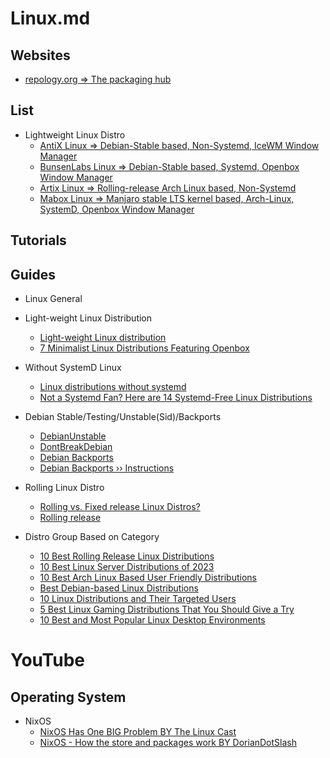 # Linux.md

## Websites

* [repology.org => The packaging hub](https://repology.org/)

## List

* Lightweight Linux Distro
  * [AntiX Linux => Debian-Stable based, Non-Systemd, IceWM Window Manager](https://antixlinux.com/)
  * [BunsenLabs Linux => Debian-Stable based, Systemd, Openbox Window Manager](https://www.bunsenlabs.org/)
  * [Artix Linux => Rolling-release Arch Linux based, Non-Systemd](https://artixlinux.org/)
  * [Mabox Linux => Manjaro stable LTS kernel based, Arch-Linux, SystemD, Openbox Window Manager](https://maboxlinux.org/)

## Tutorials

## Guides

* Linux General

* Light-weight Linux Distribution
  * [Light-weight Linux distribution](https://en.wikipedia.org/wiki/Light-weight_Linux_distribution)
  * [7 Minimalist Linux Distributions Featuring Openbox](https://itsfoss.com/openbox-distros/)

* Without SystemD Linux
  * [Linux distributions without systemd](https://without-systemd.org/wiki/index_php/Linux_distributions_without_systemd/)
  * [Not a Systemd Fan? Here are 14 Systemd-Free Linux Distributions](https://itsfoss.com/systemd-free-distros/)

* Debian Stable/Testing/Unstable(Sid)/Backports
  * [DebianUnstable](https://wiki.debian.org/DebianUnstable)
  * [DontBreakDebian](https://wiki.debian.org/DontBreakDebian)
  * [Debian Backports](https://backports.debian.org/)
  * [Debian Backports ›› Instructions](https://backports.debian.org/Instructions/)

* Rolling Linux Distro
  * [Rolling vs. Fixed release Linux Distros?](https://www.geeksforgeeks.org/rolling-vs-fixed-release-linux-distros/)
  * [Rolling release](https://en.wikipedia.org/wiki/Rolling_release)

* Distro Group Based on Category
  * [10 Best Rolling Release Linux Distributions](https://www.tutorialspoint.com/10-best-rolling-release-linux-distributions)
  * [10 Best Linux Server Distributions of 2023](https://www.tutorialspoint.com/10-best-linux-server-distributions-of-2023)
  * [10 Best Arch Linux Based User Friendly Distributions](https://www.tutorialspoint.com/10-best-arch-linux-based-user-friendly-distributions)
  * [Best Debian-based Linux Distributions](https://www.tutorialspoint.com/best-debian-based-linux-distributions)
  * [10 Linux Distributions and Their Targeted Users](https://www.tutorialspoint.com/10-linux-distributions-and-their-targeted-users)
  * [5 Best Linux Gaming Distributions That You Should Give a Try](https://www.tutorialspoint.com/5-best-linux-gaming-distributions-that-you-should-give-a-try)
  * [10 Best and Most Popular Linux Desktop Environments](https://www.tutorialspoint.com/10-best-and-most-popular-linux-desktop-environments)

# YouTube

## Operating System

* NixOS
  * [NixOS Has One BIG Problem BY The Linux Cast](https://www.youtube.com/watch?v=i6wSn8OlBNc)
  * [NixOS - How the store and packages work BY DorianDotSlash](https://www.youtube.com/watch?v=qZtXOjHl3-U)
